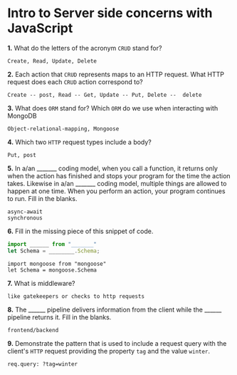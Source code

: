 # Intro to Server side concerns with JavaScript

**1.** What do the letters of the acronym `CRUD` stand for?
<!-- enter you answer in the space below -->
```
Create, Read, Update, Delete
```
**2.** Each action that `CRUD` represents maps to an HTTP request. What HTTP request does each `CRUD` action correspond to?
<!-- enter you answer in the space below -->
```
Create -- post, Read -- Get, Update -- Put, Delete --  delete
```
**3.** What does `ORM` stand for? Which `ORM` do we use when interacting with MongoDB
<!-- enter you answer in the space below -->
```
Object-relational-mapping, Mongoose
```
**4.** Which two `HTTP` request types include a body?
<!-- enter you answer in the space below -->
```
Put, post
```
**5.** In a/an _______ coding model, when you call a function, it returns only when the action has finished and stops your program for the time the action takes. Likewise in a/an _______ coding model, multiple things are allowed to happen at one time. When you perform an action, your program continues to run.  Fill in the blanks.
<!-- enter you answer in the space below -->
```
async-await
synchronous
```

**6.** Fill in the missing piece of this snippet of code.
```js
import ______ from "_______"
let Schema = ________.Schema;
```
<!-- enter you answer in the space below -->
```
import mongoose from "mongoose"
let Schema = mongoose.Schema
```
**7.** What is middleware?
<!-- enter you answer in the space below -->
```
like gatekeepers or checks to http requests
```
**8.** The ______ pipeline delivers information from the client while the ______ pipeline returns it. Fill in the blanks. 
<!-- enter you answer in the space below -->
```
frontend/backend
```
**9.** 
Demonstrate the pattern that is used to include a request query with the client's `HTTP` request providing the property `tag` and the value `winter`.
<!-- enter you answer in the space below -->
```
req.query: ?tag=winter
```